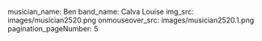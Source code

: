 musician_name: Ben
band_name: Calva Louise
img_src: images/musician2520.png
onmouseover_src: images/musician2520.1.png
pagination_pageNumber: 5